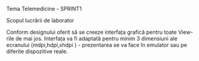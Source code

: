 
Tema
Telemedicine - SPRINT1

Scopul lucrării de laborator

Conform designului oferit să se creeze interfața grafică pentru toate View-rile de mai jos.
Interfața va fi adaptată pentru minim 3 dimensiuni ale ecranului (mdpi,hdpi,xhdpi ) - prezentarea se va face în emulator sau pe diferite dispozitive reale.

